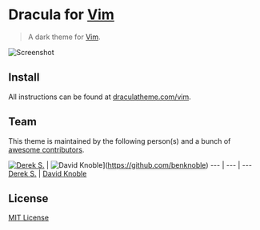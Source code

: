 # Dracula for [Vim](http://www.vim.org/)

> A dark theme for [Vim](http://www.vim.org/).

![Screenshot](https://draculatheme.com/assets/img/screenshots/vim.png)

## Install

All instructions can be found at [draculatheme.com/vim](https://draculatheme.com/vim).


## Team

This theme is maintained by the following person(s) and a bunch of [awesome contributors](https://github.com/dracula/vim/graphs/contributors).

[![Derek S.](https://avatars3.githubusercontent.com/u/5240018?v=3&s=70)](https://github.com/dsifford) | ![David Knoble](https://avatars0.githubusercontent.com/u/22802209?v=4&s=70)](https://github.com/benknoble)
--- | --- | ---
[Derek S.](https://github.com/dsifford) | [David Knoble](https://github.com/benknoble)

## License

[MIT License](./LICENSE)
